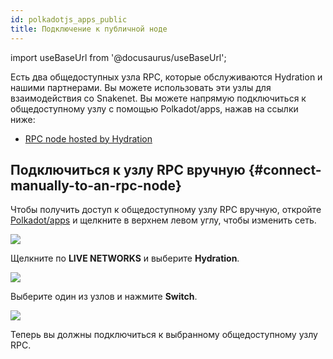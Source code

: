 ```yaml
---
id: polkadotjs_apps_public 
title: Подключение к публичной ноде
---
```


import useBaseUrl from '@docusaurus/useBaseUrl';

Есть два общедоступных узла RPC, которые обслуживаются Hydration и нашими партнерами. Вы можете использовать эти узлы для взаимодействия со Snakenet. Вы можете напрямую подключиться к общедоступному узлу с помощью Polkadot/apps, нажав на ссылки ниже:

* [RPC node hosted by Hydration](https://polkadot.js.org/apps/?rpc=wss%253A%252F%252Frpc.hydradx.cloud#/explorer)

## Подключиться к узлу RPC вручную {#connect-manually-to-an-rpc-node}

Чтобы получить доступ к общедоступному узлу RPC вручную, откройте [Polkadot/apps](https://polkadot.js.org/apps/) и щелкните в верхнем левом углу, чтобы изменить сеть.

<div style={{textAlign: 'center'}}>
  <img src={useBaseUrl('/polkadotjs-apps/PolkadotJS-APPS-1.png')} />
</div>

Щелкните по **LIVE NETWORKS** и выберите **Hydration**.

<div style={{textAlign: 'center'}}>
  <img src={useBaseUrl('/polkadotjs-apps/public-1.png')} />
</div>

Выберите один из узлов и нажмите **Switch**.

<div style={{textAlign: 'center'}}>
  <img src={useBaseUrl('/polkadotjs-apps/public-2.png')} />
</div>

Теперь вы должны подключиться к выбранному общедоступному узлу RPC.
